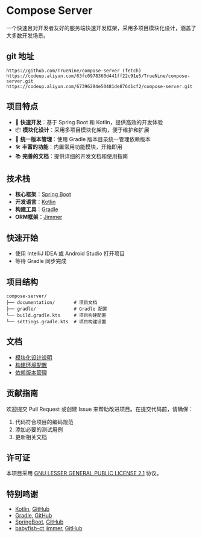 # Compose Server

一个快速且对开发者友好的服务端快速开发框架，采用多项目模块化设计，涵盖了大多数开发场景。

## git 地址

```text
https://github.com/TrueNine/compose-server (fetch)
https://codeup.aliyun.com/63fc0978360d441ff22c91e5/TrueNine/compose-server.git
https://codeup.aliyun.com/67396204e50481de876d1cf2/compose-server.git
```

## 项目特点

- 🚀 **快速开发**：基于 Spring Boot 和 Kotlin，提供高效的开发体验
- 📦 **模块化设计**：采用多项目模块化架构，便于维护和扩展
- 🔧 **统一版本管理**：使用 Gradle 版本目录统一管理依赖版本
- 🛠️ **丰富的功能**：内置常用功能模块，开箱即用
- 📚 **完善的文档**：提供详细的开发文档和使用指南

## 技术栈

- **核心框架**：[Spring Boot](https://spring.io/projects/spring-boot)
- **开发语言**：[Kotlin](https://kotlinlang.org/)
- **构建工具**：[Gradle](https://gradle.org/)
- **ORM框架**：[Jimmer](https://github.com/babyfish-ct/jimmer)

## 快速开始

- 使用 IntelliJ IDEA 或 Android Studio 打开项目
- 等待 Gradle 同步完成

## 项目结构

```
compose-server/
├── documentation/       # 项目文档
├── gradle/              # Gradle 配置
└── build.gradle.kts     # 项目构建配置
└── settings.gradle.kts  # 项目构建设置
```

## 文档

- [模块化设计说明](./documentation/model_manifest.md)
- [构建环境配置](./documentation/build_env.md)
- [依赖版本管理](./gradle/libs.versions.toml)

## 贡献指南

欢迎提交 Pull Request 或创建 Issue 来帮助改进项目。在提交代码前，请确保：

1. 代码符合项目的编码规范
2. 添加必要的测试用例
3. 更新相关文档

## 许可证

本项目采用 [GNU LESSER GENERAL PUBLIC LICENSE 2.1](/LICENSE) 协议。

## 特别鸣谢

- [Kotlin](https://kotlinlang.org/), [GitHub](https://github.com/JetBrains/kotlin)
- [Gradle](https://gradle.org/), [GitHub](https://github.com/gradle)
- [SpringBoot](https://spring.io/projects/spring-boot), [GitHub](https://github.com/spring-projects)
- [babyfish-ct jimmer](https://github.com/babyfish-ct), [GitHub](https://github.com/babyfish-ct/jimmer)
